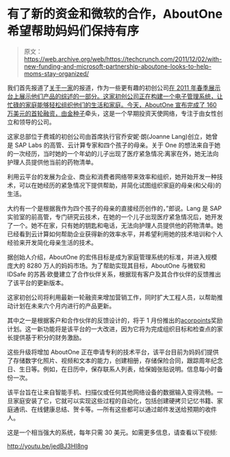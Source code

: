 # 有了新的资金和微软的合作，AboutOne 希望帮助妈妈们保持有序

> 原文：<https://web.archive.org/web/https://techcrunch.com/2011/12/02/with-new-funding-and-microsoft-partnership-aboutone-looks-to-help-moms-stay-organized/>

我们首先报道了[关于一家](https://web.archive.org/web/20221007104438/http://www.aboutone.com/)的报道，作为一些更有趣的初创公司[在 2011 年春季展示台上展示他们产品的综述的一部分。这家初创公司正在构建一个电子管理系统，让忙碌的家庭能够轻松组织他们的生活和家庭。今天，AboutOne 宣布完成了 160 万美元的首轮融资，由](https://web.archive.org/web/20221007104438/https://beta.techcrunch.com/2011/03/01/demo-2011-roundup-the-seven-best-startups-of-day-1/)[金种子](https://web.archive.org/web/20221007104438/http://www.goldenseeds.com/)牵头，这是一个早期投资天使网络，专注于由女性创立和领导的公司。

这家总部位于费城的初创公司由首席执行官乔安妮·朗(Joanne Lang)创立，她曾是 SAP Labs 的高管、云计算专家和四个孩子的母亲。关于 One 的想法来自于她的一次经历，当时她的一个年幼的儿子出现了医疗紧急情况:离家在外，她无法向护理人员提供他当前的药物清单。

利用云平台的发展为企业、商业和消费者网络带来效率和组织，她开始开发一种技术，可以在她经历的紧急情况下提供帮助，并简化试图组织家庭的母亲(和父母)的生活。

大约有一个是根据我作为四个孩子的母亲的直接经历创作的，”郎说。Lang 是 SAP 实验室的前高管，专门研究云技术，在她的一个儿子出现医疗紧急情况后，她开发了一个。她不在家，只有她的钥匙和电话，无法向护理人员提供他的药物清单。她已经看到云计算如何帮助企业获得新的效率水平，并希望利用她的技术培训和个人经验来开发简化母亲生活的技术。

据创始人介绍，AboutOne 的宏伟目标是成为家庭管理系统的标准，并进入规模庞大的 8280 万人的妈妈市场。为了帮助实现其目标，AboutOne 与微软和 IDSafe 的苏茜·欧曼建立了合作伙伴关系，根据现有客户及其合作伙伴的反馈推出了该平台的更新版本。

这家初创公司将利用最新一轮融资来增加营销工作，同时扩大工程人员，以帮助推动计划在未来六个月内进行的产品更新。

其中之一是根据客户和合作伙伴的反馈设计的，将于 1 月份推出的[acorpoints](https://web.archive.org/web/20221007104438/http://www.acornpoints.com/)奖励计划。这一新功能将是该平台的一大改进，因为它将为完成组织目标和检查点的家长提供基于积分的财务激励。

这些升级将增加 AboutOne 正在申请专利的技术平台，该平台目前为妈妈们提供了存储数字化照片、视频和文本的能力，创建相册，存储保险合同，跟踪周年纪念日、生日等。例如，在日历中，保存联系人列表，给保姆张贴说明。信息每小时备份一次。

该平台旨在让来自智能手机、扫描仪或任何其他网络设备的数据输入变得流畅。一旦家庭安装了它，它就可以实现这些过程的自动化，包括创建硬拷贝记忆书籍、家庭通讯、在线健康总结、贺卡等。—所有这些都可以通过邮件发送给预期的收件人。

这是一个相当强大的系统，每年只需 30 美元。如需更多信息，请查看以下视频:

http://youtu.be/jedBJ3HI8ng